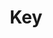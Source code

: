 ---
title: Key
tags: ["key", "unlock", "security", "access", "password", "authentication", "lock", "encryption"]
icon: key
svg: '<svg xmlns="http://www.w3.org/2000/svg" width="24" height="24" fill="none" viewBox="0 0 24 24" stroke-width="1.5" stroke-linecap="round" stroke-linejoin="round" stroke="currentColor"><path d="m15.362 9.065 1.32 1.32c.995.995 1.345-.84 2.734-1.07.466-.078.877-.236 1.053-.752.156-.456-.021-.885-.574-1.438L18.5 5.731M7.5 21a4.5 4.5 0 1 0 0-9 4.5 4.5 0 0 0 0 9Zm3.5-8L21 3"/></svg>'
---
